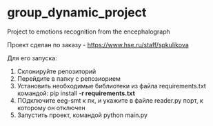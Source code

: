# group_dynamic_project
Project to emotions recognition from the encephalograph

Проект сделан по заказу - https://www.hse.ru/staff/spkulikova

Для его запуска:
1) Склонируйте репозиторий
2) Перейдите в папку с репозиорием
3) Установить необходимые библиотеки из файла requirements.txt командой: pip install -__r requirements.txt__
4) ПОдключите eeg-smt к пк, и укажите в файле reader.py порт, к которому он отключен
5) Запустить проект, командой python main.py 
